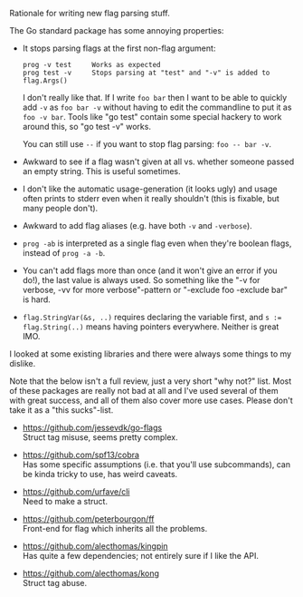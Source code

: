 Rationale for writing new flag parsing stuff.

The Go standard package has some annoying properties:

- It stops parsing flags at the first non-flag argument:

      prog -v test     Works as expected
      prog test -v     Stops parsing at "test" and "-v" is added to flag.Args()

  I don't really like that. If I write `foo bar` then I want to be able to
  quickly add `-v` as `foo bar -v` without having to edit the commandline to put
  it as `foo -v bar`. Tools like "go test" contain some special hackery  to work
  around this, so "go test -v" works.

  You can still use `--` if you want to stop flag parsing: `foo -- bar -v`.

- Awkward to see if a flag wasn't given at all vs. whether someone passed an
  empty string. This is useful sometimes.

- I don't like the automatic usage-generation (it looks ugly) and usage often
  prints to stderr even when it really shouldn't (this is fixable, but many
  people don't).

- Awkward to add flag aliases (e.g. have both `-v` and `-verbose`).

- `prog -ab` is interpreted as a single flag even when they're boolean flags,
  instead of `prog -a -b`.

- You can't add flags more than once (and it won't give an error if you do!),
  the last value is always used. So something like the "-v for verbose, -vv for
  more verbose"-pattern or "-exclude foo -exclude bar" is hard.

- `flag.StringVar(&s, ..)` requires declaring the variable first, and `s :=
  flag.String(..)` means having pointers everywhere. Neither is great IMO.

I looked at some existing libraries and there were always some things to my
dislike.

Note that the below isn't a full review, just a very short "why not?" list. Most
of these packages are really not bad at all and I've used several of them with
great success, and all of them also cover more use cases. Please don't take it
as a "this sucks"-list.

- https://github.com/jessevdk/go-flags<br>
  Struct tag misuse, seems pretty complex.

- https://github.com/spf13/cobra<br>
  Has some specific assumptions (i.e. that you'll use subcommands), can be kinda
  tricky to use, has weird caveats.

- https://github.com/urfave/cli<br>
  Need to make a struct.

- https://github.com/peterbourgon/ff<br>
  Front-end for flag which inherits all the problems.

- https://github.com/alecthomas/kingpin<br>
  Has quite a few dependencies; not entirely sure if I like the API.

- https://github.com/alecthomas/kong<br>
  Struct tag abuse.
